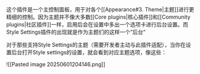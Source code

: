 这个插件是一个主控制面板，用于对各个[[Appearance#3. Theme|主题]]进行更精细的控制。因为主题并不像大多数[[Core plugins|核心插件]]和[[Community plugins|社区插件]]一样，启用后会在设置中多出一个选项卡进行后台设置。而Style Settings插件的出现就是作为主题们的这样一个”后台“

对于那些支持Style Settings的主题（需要开发者主动与此插件适配），当你在设置后台打开Style settings的设置，就会看到对应主题选项，像这些：

![[Pasted image 20250601204146.png]]